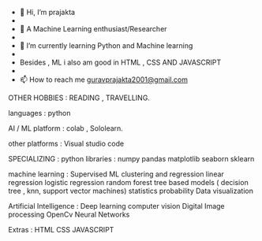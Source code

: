 - 👋 Hi, I’m prajakta
- 
- 👀 A Machine Learning enthusiast/Researcher
- 
- 🌱 I’m currently learning Python and Machine learning 
- 
- Besides , ML i also am good in HTML , CSS AND JAVASCRIPT
- 
- 📫 How to reach me guravprajakta2001@gmail.com

OTHER HOBBIES     : READING ,
                    TRAVELLING.




languages         : python 



AI / ML platform  : colab ,
                    Sololearn.
   
   
   
other platforms   : Visual studio code




SPECIALIZING :
python libraries  : numpy 
                    pandas
                    matplotlib
                    seaborn
                    sklearn
    
    
    
    
machine learning  : Supervised ML
                    clustering and regression
                    linear regression
                    logistic regression
                    random forest
                    tree based models ( decision tree , knn, support vector machines)
                    statistics
                    probability
                    Data visualization




Artificial 
Intelligence     :  Deep learning
                    computer vision
                    Digital Image processing
                    OpenCv
                    Neural Networks
                    
Extras           :  HTML
                    CSS
                    JAVASCRIPT
           
<!---
prajakta1321/prajakta1321 is a ✨ special ✨ repository because its `README.md` (this file) appears on your GitHub profile.
You can click the Preview link to take a look at your changes.
--->
